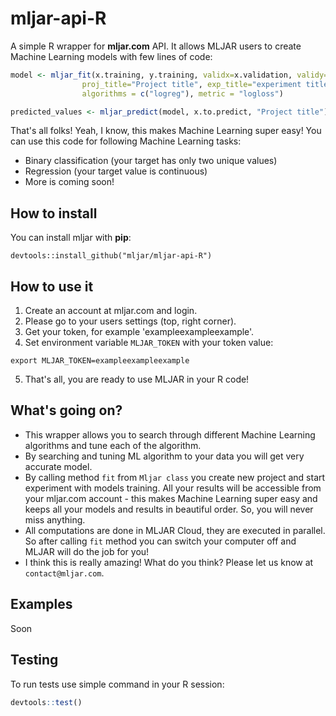 # mljar-api-R
A simple R wrapper for **mljar.com** API. It allows MLJAR users to create Machine Learning models with few lines of code:

```R
model <- mljar_fit(x.training, y.training, validx=x.validation, validy=y.validation,
                proj_title="Project title", exp_title="experiment title",
                algorithms = c("logreg"), metric = "logloss")

predicted_values <- mljar_predict(model, x.to.predict, "Project title")
```

That's all folks! Yeah, I know, this makes Machine Learning super easy! You can use this code for following Machine Learning tasks:
 * Binary classification (your target has only two unique values)
 * Regression (your target value is continuous)
 * More is coming soon!

## How to install

You can install mljar with **pip**:

    devtools::install_github("mljar/mljar-api-R")

## How to use it

 1. Create an account at mljar.com and login.
 2. Please go to your users settings (top, right corner).
 3. Get your token, for example 'exampleexampleexample'.
 4. Set environment variable `MLJAR_TOKEN` with your token value:
```
export MLJAR_TOKEN=exampleexampleexample
```
 5. That's all, you are ready to use MLJAR in your R code!

## What's going on?

 * This wrapper allows you to search through different Machine Learning algorithms and tune each of the algorithm.
 * By searching and tuning ML algorithm to your data you will get very accurate model.
 * By calling method `fit` from `Mljar class` you create new project and start experiment with models training.
 All your results will be accessible from your mljar.com account - this makes Machine Learning super easy and
 keeps all your models and results in beautiful order. So, you will never miss anything.
 * All computations are done in MLJAR Cloud, they are executed in parallel. So after calling `fit` method you can switch
 your computer off and MLJAR will do the job for you!
 * I think this is really amazing! What do you think? Please let us know at `contact@mljar.com`.

## Examples

Soon

## Testing

To run tests use simple command in your R session:

```R
devtools::test()
```

